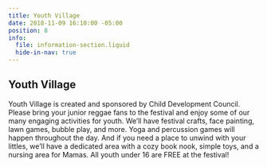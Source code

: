 ```yaml
---
title: Youth Village
date: 2018-11-09 16:10:00 -05:00
position: 8
info:
  file: information-section.liquid
  hide-in-nav: true
---
```


## Youth Village

Youth Village is created and sponsored by Child Development Council. Please bring your junior reggae fans to the festival and enjoy some of our many engaging activities for youth. We’ll have festival crafts, face painting, lawn games, bubble play, and more. Yoga and percussion games will happen throughout the day. And if you need a place to unwind with your littles, we’ll have a dedicated area with a cozy book nook, simple toys, and a nursing area for Mamas. All youth under 16 are FREE at the festival!